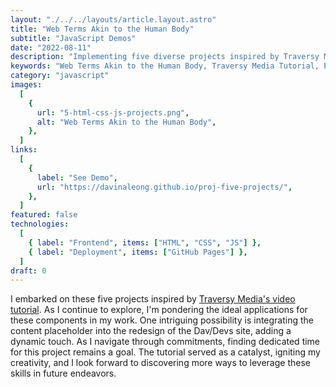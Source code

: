 ```yaml
---
layout: "./../../layouts/article.layout.astro"
title: "Web Terms Akin to the Human Body"
subtitle: "JavaScript Demos"
date: "2022-08-11"
description: "Implementing five diverse projects inspired by Traversy Media's tutorial. Exploring practical applications for these components, including integrating dynamism into the Dav/Devs site. Despite commitments, dedicated time is prioritized. The tutorial acts as a technical catalyst, fostering creativity for future endeavors."
keywords: "Web Terms Akin to the Human Body, Traversy Media Tutorial, Practical Applications, Dav/Devs Dynamism, Time Prioritization, Technical Catalyst, Creative Coding"
category: "javascript"
images:
  [
    {
      url: "5-html-css-js-projects.png",
      alt: "Web Terms Akin to the Human Body",
    },
  ]
links:
  [
    {
      label: "See Demo",
      url: "https://davinaleong.github.io/proj-five-projects/",
    },
  ]
featured: false
technologies:
  [
    { label: "Frontend", items: ["HTML", "CSS", "JS"] },
    { label: "Deployment", items: ["GitHub Pages"] },
  ]
draft: 0
---
```


I embarked on these five projects inspired by [Traversy Media's video tutorial](https://www.youtube.com/@TraversyMedia). As I continue to explore, I'm pondering the ideal applications for these components in my work. One intriguing possibility is integrating the content placeholder into the redesign of the Dav/Devs site, adding a dynamic touch. As I navigate through commitments, finding dedicated time for this project remains a goal. The tutorial served as a catalyst, igniting my creativity, and I look forward to discovering more ways to leverage these skills in future endeavors.
